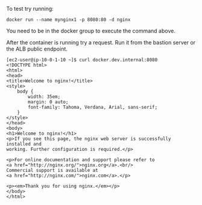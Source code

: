 To test try running:

```
docker run --name mynginx1 -p 8080:80 -d nginx
```

You need to be in the docker group to execute the command above.  

After the container is running try a request.  Run it from the bastion server or the 
ALB public endpoint.


```
[ec2-user@ip-10-0-1-10 ~]$ curl docker.dev.internal:8080
<!DOCTYPE html>
<html>
<head>
<title>Welcome to nginx!</title>
<style>
    body {
        width: 35em;
        margin: 0 auto;
        font-family: Tahoma, Verdana, Arial, sans-serif;
    }
</style>
</head>
<body>
<h1>Welcome to nginx!</h1>
<p>If you see this page, the nginx web server is successfully installed and
working. Further configuration is required.</p>

<p>For online documentation and support please refer to
<a href="http://nginx.org/">nginx.org</a>.<br/>
Commercial support is available at
<a href="http://nginx.com/">nginx.com</a>.</p>

<p><em>Thank you for using nginx.</em></p>
</body>
</html>
```